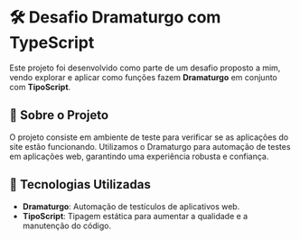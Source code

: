 # 🛠 Desafio Dramaturgo com TypeScript

Este projeto foi desenvolvido como parte de um desafio proposto a mim, vendo explorar e aplicar como funções fazem **Dramaturgo** em conjunto com **TipoScript**.

## 🌟 Sobre o Projeto

O projeto consiste em ambiente de teste para verificar se as aplicações do site estão funcionando. Utilizamos o Dramaturgo para automação de testes em aplicações web, garantindo uma experiência robusta e confiança.

## 🚀 Tecnologias Utilizadas

- **Dramaturgo**: Automação de testículos de aplicativos web.
- **TipoScript**: Tipagem estática para aumentar a qualidade e a manutenção do código.
